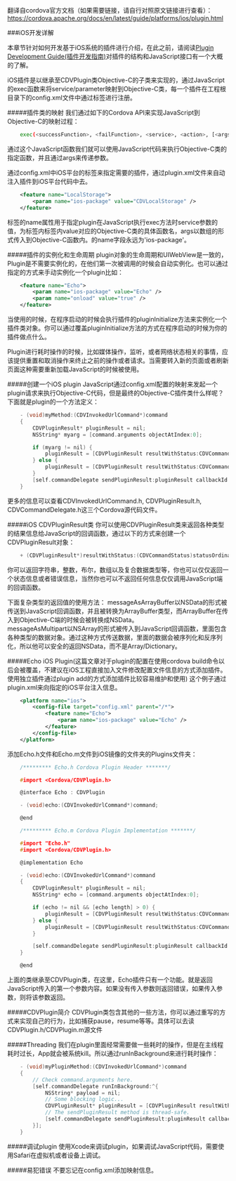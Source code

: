 翻译自cordova官方文档（如果需要链接，请自行对照原文链接进行查看）： 
https://cordova.apache.org/docs/en/latest/guide/platforms/ios/plugin.html

###iOS开发详解

本章节针对如何开发基于iOS系统的插件进行介绍，在此之前，请阅读[Plugin Development Guide(插件开发指南)](https://github.com/CordovaCn/CordovaCn/blob/master/01%E5%9F%BA%E7%A1%80%E7%9F%A5%E8%AF%86(Basic%20Knowledge)/09.Plugin%20Development%20Guide(%E6%8F%92%E4%BB%B6%E5%BC%80%E5%8F%91%E6%8C%87%E5%8D%97).md)对插件的结构和JavaScript接口有一个大概的了解。<br>

iOS插件是以继承至CDVPlugin类Objective-C的子类来实现的，通过JavaScript的exec函数来将service/parameter映射到Objective-C类，每一个插件在工程根目录下的config.xml文件中通过<feature>标签进行注册。<br>

#####插件类的映射
我们通过如下的Cordova API来实现JavaScript到Objective-C的映射过程：
```sh
	exec(<successFunction>, <failFunction>, <service>, <action>, [<args>]);
```
通过这个JavaScript函数我们就可以使用JavaScript代码来执行Objective-C类的指定函数，并且通过args来传递参数。<br>

通过config.xml中iOS平台的<feature>标签来指定需要的插件，通过plugin.xml文件来自动注入插件到iOS平台代码中去。<br>
```xml
	<feature name="LocalStorage">
        <param name="ios-package" value="CDVLocalStorage" />
    </feature>
```
<feature>标签的name属性用于指定plugin在JavaScript执行exec方法时service参数的值，<action>为<feature>标签内<param>标签内value对应的Objective-C类的具体函数名，args以数组的形式传入到Objective-C函数内。<param>的name字段永远为'ios-package'。

#####插件的实例化和生命周期
plugin对象的生命周期和UIWebView是一致的，Plugin是不需要实例化的，在他们第一次被调用的时候会自动实例化。也可以通过指定<param>的方式来手动实例化一个plugin比如：
```xml
    <feature name="Echo">
        <param name="ios-package" value="Echo" />
        <param name="onload" value="true" />
    </feature>
```
当使用<param name="onload" value="true" />的时候，在程序启动的时候会执行插件的pluginInitialize方法来实例化一个插件类对象。你可以通过覆盖pluginInitialize方法的方式在程序启动的时候为你的插件做点什么。<br>

Plugin进行耗时操作的时候，比如媒体操作，监听，或者网络状态相关的事情，应该提供重置和取消操作来终止之前的操作或者请求。当需要转入新的页面或者刷新页面这种需要重新加载JavaScript的时候被使用。<br>

#####创建一个iOS plugin
JavaScript通过config.xml配置的映射来发起一个plugin请求来执行Objective-C代码，但是最终的Objective-C插件类什么样呢？下面就是plugin的一个方法定义：
```c
    - (void)myMethod:(CDVInvokedUrlCommand*)command
    {
        CDVPluginResult* pluginResult = nil;
        NSString* myarg = [command.arguments objectAtIndex:0];

        if (myarg != nil) {
            pluginResult = [CDVPluginResult resultWithStatus:CDVCommandStatus_OK];
        } else {
            pluginResult = [CDVPluginResult resultWithStatus:CDVCommandStatus_ERROR messageAsString:@"Arg was null"];
        }
        [self.commandDelegate sendPluginResult:pluginResult callbackId:command.callbackId];
    }
```
更多的信息可以查看CDVInvokedUrlCommand.h, CDVPluginResult.h, CDVCommandDelegate.h这三个Cordova源代码文件。<br>

#####iOS CDVPluginResult类
你可以使用CDVPluginResult类来返回各种类型的结果信息给JavaScript的回调函数，通过以下的方式来创建一个CDVPluginResult对象：
```c
    + (CDVPluginResult*)resultWithStatus:(CDVCommandStatus)statusOrdinal messageAs...
```
你可以返回字符串，整数，布尔，数组以及复合数据类型等，你也可以仅仅返回一个状态信息或者错误信息，当然你也可以不返回任何信息仅仅调用JavaScript端的回调函数。<br>

下面复杂类型的返回值的使用方法：
messageAsArrayBuffer以NSData的形式被传送到JavaScript回调函数，并且被转换为ArrayBuffer类型，而ArrayBuffer在传入到Objective-C端的时候会被转换成NSData。<br>
messageAsMultipart以NSArray的形式被传入到JavaScript回调函数，里面包含各种类型的数据对象。通过这种方式传送数据，里面的数据会被序列化和反序列化，所以他可以安全的返回NSData，而不是Array/Dictionary。<br>

#####Echo iOS Plugin(这篇文章对于plugin的配置在使用cordova build命令以后会被覆盖，不建议在iOS工程直接加入文件修改配置文件信息的方式添加插件。使用独立插件通过plugin add的方式添加插件比较容易维护和使用)
这个例子通过plugin.xml来向指定的iOS平台注入<feature>信息。
```xml
    <platform name="ios">
        <config-file target="config.xml" parent="/*">
            <feature name="Echo">
                <param name="ios-package" value="Echo" />
            </feature>
        </config-file>
    </platform>
```
添加Echo.h文件和Echo.m文件到iOS镜像的文件夹的Plugins文件夹：
```c
    /********* Echo.h Cordova Plugin Header *******/

    #import <Cordova/CDVPlugin.h>

    @interface Echo : CDVPlugin

    - (void)echo:(CDVInvokedUrlCommand*)command;

    @end

    /********* Echo.m Cordova Plugin Implementation *******/

    #import "Echo.h"
    #import <Cordova/CDVPlugin.h>

    @implementation Echo

    - (void)echo:(CDVInvokedUrlCommand*)command
    {
        CDVPluginResult* pluginResult = nil;
        NSString* echo = [command.arguments objectAtIndex:0];

        if (echo != nil && [echo length] > 0) {
            pluginResult = [CDVPluginResult resultWithStatus:CDVCommandStatus_OK messageAsString:echo];
        } else {
            pluginResult = [CDVPluginResult resultWithStatus:CDVCommandStatus_ERROR];
        }

        [self.commandDelegate sendPluginResult:pluginResult callbackId:command.callbackId];
    }

    @end
```
上面的类继承至CDVPlugin类，在这里，Echo插件只有一个功能。就是返回JavaScript传入的第一个参数内容。如果没有传入参数则返回错误，如果传入参数，则将该参数返回。<br>

#####CDVPlugin简介
CDVPlugin类包含其他的一些方法，你可以通过重写的方式来实现自己的行为，比如捕获pause，resume等等。具体可以去读CDVPlugin.h/CDVPlugin.m源文件<br>

#####Threading
我们在plugin里面经常需要做一些耗时的操作，但是在主线程耗时过长，App就会被系统kill。所以通过runInBackground来进行耗时操作：
```c
    - (void)myPluginMethod:(CDVInvokedUrlCommand*)command
    {
        // Check command.arguments here.
        [self.commandDelegate runInBackground:^{
            NSString* payload = nil;
            // Some blocking logic...
            CDVPluginResult* pluginResult = [CDVPluginResult resultWithStatus:CDVCommandStatus_OK messageAsString:payload];
            // The sendPluginResult method is thread-safe.
            [self.commandDelegate sendPluginResult:pluginResult callbackId:command.callbackId];
        }];
    }
```

#####调试plugin
使用Xcode来调试plugin，如果调试JavaScript代码，需要使用Safari在虚拟机或者设备上调试。

#####易犯错误
不要忘记在config.xml添加映射信息。<br>